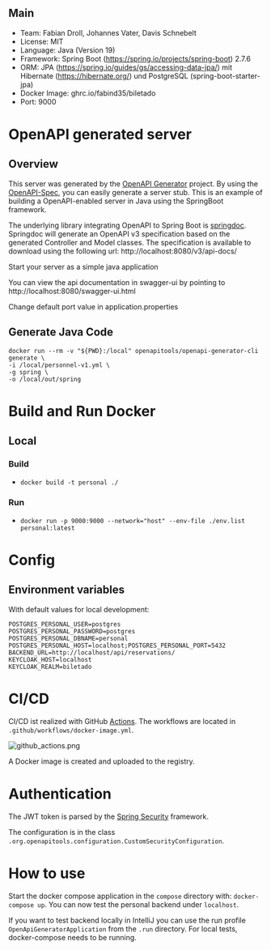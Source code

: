 ## Main
* Team: Fabian Droll, Johannes Vater, Davis Schnebelt
* License: MIT
* Language: Java (Version 19)
* Framework: Spring Boot (https://spring.io/projects/spring-boot) 2.7.6
* ORM: JPA (https://spring.io/guides/gs/accessing-data-jpa/) mit Hibernate (https://hibernate.org/) und PostgreSQL (spring-boot-starter-jpa)
* Docker Image: ghrc.io/fabind35/biletado
* Port: 9000

# OpenAPI generated server

## Overview
This server was generated by the [OpenAPI Generator](https://openapi-generator.tech) project.
By using the [OpenAPI-Spec](https://openapis.org), you can easily generate a server stub.
This is an example of building a OpenAPI-enabled server in Java using the SpringBoot framework.


The underlying library integrating OpenAPI to Spring Boot is [springdoc](https://springdoc.org).
Springdoc will generate an OpenAPI v3 specification based on the generated Controller and Model classes.
The specification is available to download using the following url:
http://localhost:8080/v3/api-docs/

Start your server as a simple java application

You can view the api documentation in swagger-ui by pointing to
http://localhost:8080/swagger-ui.html

Change default port value in application.properties

## Generate Java Code
```
docker run --rm -v "${PWD}:/local" openapitools/openapi-generator-cli generate \
-i /local/personnel-v1.yml \
-g spring \
-o /local/out/spring
```

# Build and Run Docker

## Local

### Build
* `docker build -t personal ./`

### Run
* `docker run -p 9000:9000 --network="host" --env-file ./env.list personal:latest`

# Config

## Environment variables

With default values for local development:
```
POSTGRES_PERSONAL_USER=postgres
POSTGRES_PERSONAL_PASSWORD=postgres
POSTGRES_PERSONAL_DBNAME=personal
POSTGRES_PERSONAL_HOST=localhost;POSTGRES_PERSONAL_PORT=5432
BACKEND_URL=http://localhost/api/reservations/
KEYCLOAK_HOST=localhost
KEYCLOAK_REALM=biletado
```

# CI/CD
CI/CD ist realized with GitHub [Actions](https://github.com/fabiand35/spring/actions).
The workflows are located in `.github/workflows/docker-image.yml`.

![github_actions.png](docs%2Fgithub_actions.png)

A Docker image is created and uploaded to the registry.

# Authentication
The JWT token is parsed by the [Spring Security](https://spring.io/projects/spring-security) framework.

The configuration is in the class `.org.openapitools.configuration.CustomSecurityConfiguration`.

# How to use
Start the docker compose application in the `compose` directory with: `docker-compose up`.
You can now test the personal backend under `localhost`.

If you want to test backend locally in IntelliJ you can use the run profile `OpenApiGeneratorApplication`
from the `.run` directory. For local tests, docker-compose needs to be running.

